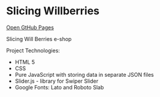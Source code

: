 # Slicing Willberries
[Open GtHub Pages](http://smeshchankin.github.io/slicing-willberries)

Slicing Will Berries e-shop

Project Technologies:
* HTML 5
* CSS
* Pure JavaScript with storing data in separate JSON files
* Slider.js - library for Swiper Slider
* Google Fonts: Lato and Roboto Slab